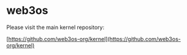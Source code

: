 # web3os

Please visit the main kernel repository:

[https://github.com/web3os-org/kernel](https://github.com/web3os-org/kernel)
